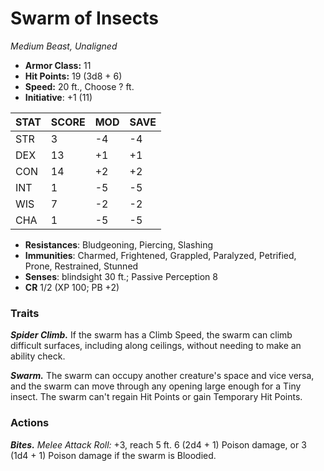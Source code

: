 # Swarm of Insects

*Medium Beast, Unaligned*

- **Armor Class:** 11
- **Hit Points:** 19 (3d8 + 6)
- **Speed:** 20 ft., Choose ? ft.
- **Initiative**: +1 (11)

|STAT|SCORE|MOD|SAVE|
| --- | --- | --- | ---- |
| STR | 3 | -4 | -4 |
| DEX | 13 | +1 | +1 |
| CON | 14 | +2 | +2 |
| INT | 1 | -5 | -5 |
| WIS | 7 | -2 | -2 |
| CHA | 1 | -5 | -5 |

- **Resistances**: Bludgeoning, Piercing, Slashing
- **Immunities**: Charmed, Frightened, Grappled, Paralyzed, Petrified, Prone, Restrained, Stunned
- **Senses**: blindsight 30 ft.; Passive Perception 8
- **CR** 1/2 (XP 100; PB +2)

### Traits

***Spider Climb.*** If the swarm has a Climb Speed, the swarm can climb difficult surfaces, including along ceilings, without needing to make an ability check.

***Swarm.*** The swarm can occupy another creature's space and vice versa, and the swarm can move through any opening large enough for a Tiny insect. The swarm can't regain Hit Points or gain Temporary Hit Points.


### Actions

***Bites.*** *Melee Attack Roll:* +3, reach 5 ft. 6 (2d4 + 1) Poison damage, or 3 (1d4 + 1) Poison damage if the swarm is Bloodied.
